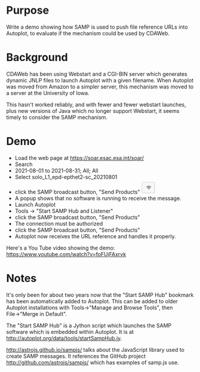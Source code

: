 # Purpose
Write a demo showing how SAMP is used to push file reference URLs into Autoplot, 
to evaluate if the mechanism could be used by CDAWeb.

# Background
CDAWeb has been using Webstart and a CGI-BIN server which generates dynamic JNLP
files to launch Autoplot with a given filename.  When Autoplot was moved from 
Amazon to a simpler server, this mechanism was moved to a server at the University
of Iowa.  

This hasn't worked reliably, and with fewer and fewer webstart launches, plus
new versions of Java which no longer support Webstart, it seems timely to consider
the SAMP mechanism.

# Demo
* Load the web page at https://soar.esac.esa.int/soar/
* Search
* 2021-08-01 to 2021-08-31; All; All
* Select solo_L1_epd-epthet2-sc_20210801 
* click the SAMP broadcast button, "Send Products" <img src="cimgbcjekjplojec-1.png">
* A popup shows that no software is running to receive the message.
* Launch Autoplot
* Tools -> "Start SAMP Hub and Listener"
* click the SAMP broadcast button, "Send Products"
* The connection must be authorized
* click the SAMP broadcast button, "Send Products"
* Autoplot now receives the URL reference and handles it properly.

Here's a You Tube video showing the demo:
https://www.youtube.com/watch?v=foFUjFAxrvk

# Notes
It's only been for about two years now that the "Start SAMP Hub" bookmark
has been automatically added to Autoplot.  This can be added to older
Autoplot installations with 
Tools&rarr;"Manage and Browse Tools", then File&rarr;"Merge in Default".

The "Start SAMP Hub" is a Jython script which launches the SAMP software
which is embedded within Autoplot.  It is at http://autoplot.org/data/tools/startSampHub.jy.

http://astrojs.github.io/sampjs/ talks about the JavaScript library used
to create SAMP messages.  It references the GitHub project 
http://github.com/astrojs/sampjs/ which has examples of samp.js use.


